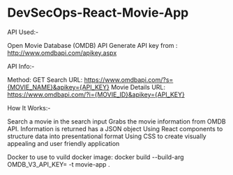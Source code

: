 # DevSecOps-React-Movie-App


API Used:-

Open Movie Database (OMDB) API
Generate API key from : http://www.omdbapi.com/apikey.aspx


API Info:-

Method: GET
Search URL: https://www.omdbapi.com/?s={MOVIE_NAME}&apikey={API_KEY}
Movie Details URL: https://www.omdbapi.com/?i={MOVIE_ID}&apikey={API_KEY}


How It Works:-

Search a movie in the search input
Grabs the movie information from OMDB API.
Information is returned has a JSON object
Using React components to structure data into presentational format
Using CSS to create visually appealing and user friendly application


Docker to use to vuild docker image:
docker build --build-arg OMDB_V3_API_KEY=<your-api-key> -t movie-app .
